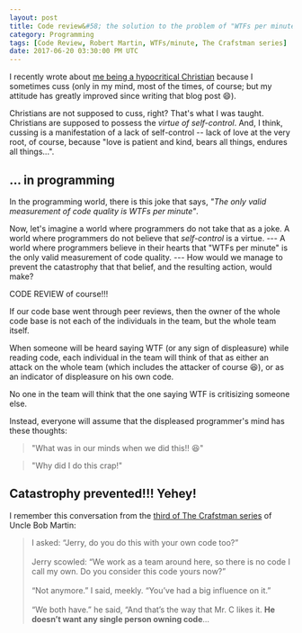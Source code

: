 ```yaml
---
layout: post
title: Code review&#58; the solution to the problem of "WTFs per minute"
category: Programming
tags: [Code Review, Robert Martin, WTFs/minute, The Crafstman series]
date: 2017-06-20 03:30:00 PM UTC
---
```


<!-- June 20, 2017 11:30:00 AM Philippine Time -->

I recently wrote about [me being a hypocritical Christian](/2017/06/05/am_I_a_hypocrite/) because I sometimes cuss (only in my mind, most of the times, of course; but my attitude has greatly improved since writing that blog post :smile:). 

Christians are not supposed to cuss, right? That's what I was taught. Christians are supposed to possess the _virtue of self-control_. And, I think, cussing is a manifestation of a lack of self-control -- lack of love at the very root, of course, because "love is patient and kind, bears all things, endures all things...".

## ... in programming

In the programming world, there is this joke that says, _"The only valid measurement of code quality is WTFs per minute"_.

<!--more-->

Now, let's imagine a world where programmers do not take that as a joke. A world where programmers do not believe that _self-control_ is a virtue. --- A world where programmers believe in their hearts that "WTFs per minute" is the only valid measurement of code quality. --- How would we manage to prevent the catastrophy that that belief, and the resulting action, would make?

CODE REVIEW of course!!!

If our code base went through peer reviews, then the owner of the whole code base is not each of the individuals in the team, but the whole team itself.

When someone will be heard saying WTF (or any sign of displeasure) while reading code, each individual in the team will think of that as either an attack on the whole team (which includes the attacker of course :laughing:), or as an indicator of displeasure on his own code.

No one in the team will think that the one saying WTF is critisizing someone else.

Instead, everyone will assume that the displeased programmer's mind has these thoughts:

> "What was in our minds when we did this!! :laughing:"

> "Why did I do this crap!"

## Catastrophy prevented!!! Yehey!

I remember this conversation from the [third of The Crafstman series]() of Uncle Bob Martin:

> I asked: “Jerry, do you do this with your own code too?”
<br /><br />
> Jerry scowled: “We work as a team around here, so there is no code I call my own. Do you consider this code yours now?”
<br /><br />
> “Not anymore.” I said, meekly. “You’ve had a big influence on it.”
<br /><br />
> “We both have.” he said, “And that’s the way that Mr. C likes it. **He doesn’t want any single person owning code**...